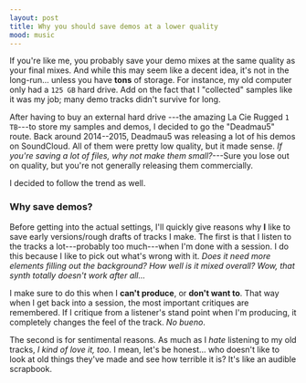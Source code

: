```yaml
---
layout: post
title: Why you should save demos at a lower quality
mood: music
---
```


If you're like me, you probably save your demo mixes at the same quality as your final mixes. 
And while this may seem like a decent idea, it's not in the long-run... unless you have **tons** of storage.
For instance, my old computer only had a `125 GB` hard drive. Add on the fact that I "collected" samples like it was my job;
many demo tracks didn't survive for long.

After having to buy an external hard drive ---the amazing La Cie Rugged `1 TB`---to store my samples and demos, I
decided to go the "Deadmau5" route. Back around 2014--2015, Deadmau5 was releasing a lot of his demos on SoundCloud. 
All of them were pretty low quality, but it made sense. *If you're saving a lot of files, why not make them small?*---Sure you lose out on quality, but you're not generally releasing them commercially.

I decided to follow the trend as well. 


### Why save demos?

Before getting into the actual settings, I'll quickly give reasons why **I** like to save early versions/rough drafts of tracks I make. 
The first is that I listen to the tracks a lot---probably too much---when I'm done with a session. I do this because I like to pick out what's wrong with it. 
*Does it need more elements filling out the background? How well is it mixed overall? Wow, that synth totally doesn't work after all...*

I make sure to do this when I **can't produce**, or **don't want to**. That way when I get back into a session, the most important critiques are remembered.
If I critique from a listener's stand point when I'm producing, it completely changes the feel of the track. *No bueno*.

The second is for sentimental reasons. As much as I *hate* listening to my old tracks, *I kind of love it, too*. I mean, let's be honest... who doesn't like to look at old things they've made and see how terrible it is?
It's like an audible scrapbook.